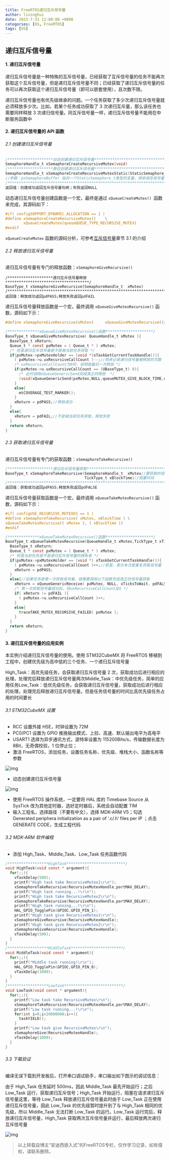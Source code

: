 ```yaml
---
title: FreeRTOS递归互斥信号量
author: lixinghui
date: 2023-7-31 12:00:00 +0800
categories: [OS, FreeRTOS]
tags: [OS]
---
```





## 递归互斥信号量



#### 1. 递归互斥信号量

递归互斥信号量是一种特殊的互斥信号量，已经获取了互斥信号量的任务不能再次获取这个互斥信号量，但是递归互斥信号量不同；已经获取了递归互斥信号量的任务可以再次获取这个递归互斥信号量（即可以嵌套使用），且次数不限。



递归互斥信号量也有优先级继承的问题。一个任务获取了多少次递归互斥信号量就必须释放多少次。比如，若某个任务成功获取了 3 次递归互斥量，那么该任务也需要同样释放 3 次递归信号量。同互斥信号量一样，递归互斥信号量不能用在中断服务函数中



#### 2. 递归互斥信号量的 API 函数

###### 2.1 创建递归互斥信号量

```c
/********************动态创建递归互斥信号量**********************************************/
SemaphoreHandle_t xSemaphoreCreateRecursiveMutex(void)
/********************静态创建递归互斥信号量**********************************************/
SemaphoreHandle_t xSemaphoreCreateRecursiveMutexStatic(StaticSemaphore_t * pxSemaphoreBuffer)
//参数：pxSemaphoreBuffer 指向一个StaticSemaphore_t类型的变量，用来保存信号量结构体
/***********************************************************************************/
返回值：创建成功返回互斥信号量句柄；失败返回NULL
```



动态递归互斥信号量创建函数是一个宏，最终是通过 `xQueueCreateMutex() `函数来完成，其源码如下：

```c
#if( configSUPPORT_DYNAMIC_ALLOCATION == 1 )
#define xSemaphoreCreateRecursiveMutex()  	\
		xQueueCreateMutex(queueQUEUE_TYPE_RECURSIVE_MUTEX)		
#endif
```



`xQueueCreateMutex` 函数的源码分析，可参考[互斥信号量](https://blog.csdn.net/Chuangke_Andy/article/details/115710230)章节 3.1 的介绍



###### 2.2 释放递归互斥信号量

递归互斥信号量有专门的释放函数：`xSemaphoreGiveRecursive()`

```
/********************递归互斥信号量释放*************************************/
BaseType_t xSemaphoreGiveRecursive(SemaphoreHandle_t  xMutex)
/************************************************************************/
返回值：释放成功返回pdPASS;释放失败返回pdFAIL
```



递归互斥信号量释放函数是一个宏，最终调用 `xQueueGiveMutexRecursive()` 函数，源码如下示：

```c
#define xSemaphoreGiveRecursive(xMutex)		xQueueGiveMutexRecursive((xMutex))
```



```c
/**************xQueueGiveMutexRecursive()函数*********************/
BaseType_t xQueueGiveMutexRecursive( QueueHandle_t xMutex ){
  BaseType_t xReturn;
  Queue_t * const pxMutex = ( Queue_t * ) xMutex;
  /* 检查递归互斥信号量是不是被当前任务获取 */
  if(pxMutex->pxMutexHolder == (void *)xTaskGetCurrentTaskHandle()){
	( pxMutex->u.uxRecursiveCallCount )--;//用来记录递归信号量被释放的次数
	/* uxRecursiveCallCount为0时，说明是最后一次释放 */
	if(pxMutex->u.uxRecursiveCallCount == (UBaseType_t) 0){
	  /* 此时调用xQueueGenericSend完成真正的释放  */
	  (void)xQueueGenericSend(pxMutex,NULL,queueMUTEX_GIVE_BLOCK_TIME,queueSEND_TO_BACK);
	}
	else{
	  mtCOVERAGE_TEST_MARKER();
	}
	xReturn = pdPASS;//释放成功
  }
  else{
	xReturn = pdFAIL;//不是被当前任务获取，释放失败
  }
  return xReturn;
}
```



###### 2.3 获取递归互斥信号量

递归互斥信号量有专门的获取函数：`xSemaphoreTakeRecursive()`

```c
/********************递归互斥信号量获取*******************************************/
BaseType_t xSemaphoreTakeRecursive(SemaphoreHandle_t  xMutex//要获取的信号量句柄
						  		   TickType_t xBlockTime)//阻塞时间
/******************************************************************************/
返回值：获取成功返回pdPASS;释放失败返回pdFALSE
```



递归互斥信号量获取函数是一个宏，最终调用 `xQueueTakeMutexRecursive()` 函数，源码如下示：



```c
#if( configUSE_RECURSIVE_MUTEXES == 1 )
#define xSemaphoreTakeRecursive( xMutex, xBlockTime ) \
xQueueTakeMutexRecursive(( xMutex ), ( xBlockTime ))
#endif
```



```c
/**************xQueueTakeMutexRecursive()函数*********************/
BaseType_t xQueueTakeMutexRecursive(QueueHandle_t xMutex,TickType_t xTicksToWait){
  BaseType_t xReturn;
  Queue_t * const pxMutex = ( Queue_t * ) xMutex;
  /* 检查当前任务是不是递归互斥信号量的拥有者 */
  if(pxMutex->pxMutexHolder == (void *) xTaskGetCurrentTaskHandle()){
	( pxMutex->u.uxRecursiveCallCount )++;//若是，表示本次是重复获取信号量
	xReturn = pdPASS;
  }
  else{//如果任务是第一次获取信号量，就需要调用以下函数完成真正的信号量获取
	xReturn = xQueueGenericReceive( pxMutex, NULL, xTicksToWait, pdFALSE );
	/* 第一次获取信号量成功后，将uxRecursiveCallCount加1 */
	if( xReturn != pdFAIL ){
	  ( pxMutex->u.uxRecursiveCallCount )++;
	}
	else{
	  traceTAKE_MUTEX_RECURSIVE_FAILED( pxMutex );
	}
  }
  return xReturn;
}
```



#### 3. 递归互斥信号量的应用实例



本实例介绍递归互斥信号量的使用。使用 STM32CubeMX 将 FreeRTOS 移植到工程中，创建优先级为高中低的三个任务、一个递归互斥信号量



High_Task：高优先级任务，会获取递归互斥信号量 2 次，获取成功后进行相应的处理，处理完后释放递归互斥信号量两次Middle_Task：中优先级任务，简单的应用任务Low_Task：低优先级任务，会获取递归互斥信号量，获取成功后进行相应的处理，处理完后释放递归互斥信号量。但是任务信号量的时间比高优先级任务占用的时间要长



###### 3.1 STM32CubeMX 设置



-   RCC 设置外接 HSE，时钟设置为 72M
-   PC0/PC1 设置为 GPIO 推挽输出模式、上拉、高速、默认输出电平为高电平
-   USART1 选择为异步通讯方式，波特率设置为 115200Bits/s，传输数据长度为 8Bit，无奇偶校验，1 位停止位；
-   激活 FreeRTOS，添加任务，设置任务名称、优先级、堆栈大小、函数名称等参数





![img](https://img-blog.csdnimg.cn/20210416162612992.png?x-oss-process=image/watermark,type_ZmFuZ3poZW5naGVpdGk,shadow_10,text_aHR0cHM6Ly9ibG9nLmNzZG4ubmV0L0NodWFuZ2tlX0FuZHk=,size_16,color_FFFFFF,t_70)





-   动态创建递归互斥信号量



![img](https://img-blog.csdnimg.cn/20210416162442945.png?x-oss-process=image/watermark,type_ZmFuZ3poZW5naGVpdGk,shadow_10,text_aHR0cHM6Ly9ibG9nLmNzZG4ubmV0L0NodWFuZ2tlX0FuZHk=,size_16,color_FFFFFF,t_70)





-   使用 FreeRTOS 操作系统，一定要将 HAL 库的 Timebase Source 从 SysTick 改为其他定时器，选好定时器后，系统会自动配置 TIM
-   输入工程名，选择路径（不要有中文），选择 MDK-ARM V5；勾选 Generated periphera initialization as a pair of ‘.c/.h’ files per IP ；点击 GENERATE CODE，生成工程代码



###### 3.2 MDK-ARM 软件编程



-   添加 High_Task、Middle_Task、Low_Task 任务函数代码



```c
/******************HighTask**************************/
void HighTask(void const * argument){
  for(;;){
    vTaskDelay(500);
	printf("High task take RecursiveMutex1\r\n");
	xSemaphoreTakeRecursive(RecursiveMutexHandle,portMAX_DELAY);
	printf("High task running...!\r\n");
	printf("High task take RecursiveMutex2\r\n");
	xSemaphoreTakeRecursive(RecursiveMutexHandle,portMAX_DELAY);
	printf("High task running...!\r\n");
	HAL_GPIO_TogglePin(GPIOC,GPIO_PIN_1);	
	printf("High task give RecursiveMutex1\r\n");
	xSemaphoreGiveRecursive(RecursiveMutexHandle);
	printf("High task give RecursiveMutex2\r\n");
	xSemaphoreGiveRecursive(RecursiveMutexHandle);
	vTaskDelay(500);
  }
}
/******************MiddleTask***********************/
void MiddleTask(void const * argument){
  for(;;){
    printf("Middle task running!\r\n");
	HAL_GPIO_TogglePin(GPIOC,GPIO_PIN_0);
	vTaskDelay(1000);
  }
}
/******************LowTask**************************/
void LowTask(void const * argument){
  for(;;){
  	printf("Low task take RecursiveMutex\r\n");
    xSemaphoreTakeRecursive(RecursiveMutexHandle,portMAX_DELAY);
	printf("Low task running...!\r\n");
	for(int i=0;i<20000000;i++){
	  taskYIELD();			
	}
	printf("Low task give RecursiveMutex\r\n");		
	xSemaphoreGive(RecursiveMutexHandle);
	vTaskDelay(1000);
  }
}
```



###### 3.3 下载验证



编译无误下载到开发板后，打开串口调试助手，串口输出如下图示的调试信息：



由于 High_Task 任务延时 500ms，因此 Middle_Task 最先开始运行；之后 Low_Task 运行，获取递归互斥信号；High_Task 开始运行，阻塞在请求递归互斥信号量这里，等待 Low_Task 释放递归互斥信号量此时由于 Low_Task 正在使用递归互斥信号量，因此 Low_Task 的优先级暂时提升到了与 High_Task 相同的优先级，所以 Middle_Task 无法打断 Low_Task 的运行。Low_Task 运行完后，释放递归互斥信号量，High_Task 获取两次互斥信号量并运行，最后释放两次递归互斥信号量





![img](https://img-blog.csdnimg.cn/20210416164701497.png?x-oss-process=image/watermark,type_ZmFuZ3poZW5naGVpdGk,shadow_10,text_aHR0cHM6Ly9ibG9nLmNzZG4ubmV0L0NodWFuZ2tlX0FuZHk=,size_16,color_FFFFFF,t_70)






>    以上转载自博主“安迪西嵌入式”的FreeRTOS专栏，仅作学习记录，如有侵权，请联系删除。